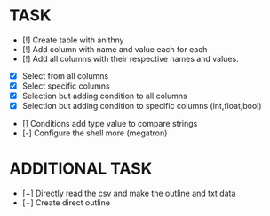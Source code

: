 # TASK

-   [!] Create table with anithny
-   [!] Add column with name and value each for each
-   [!] Add all columns with their respective names and values.
-   [x] Select from all columns
-   [x] Select specific columns
-   [x] Selection but adding condition to all columns
-   [x] Selection but adding condition to specific columns (int,float,bool)
-   [] Conditions add type value to compare strings
-   [-] Configure the shell more (megatron)

# ADDITIONAL TASK

-   [+] Directly read the csv and make the outline and txt data
-   [+] Create direct outline
